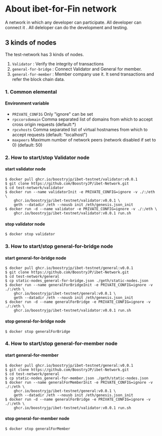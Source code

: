 # About ibet-for-Fin network
A network in which any developer can participate. All developer can connect it . All deleloper can do the development and testing.    

## 3 kinds of nodes
The test-network has 3 kinds of nodes.  
1. `Validator` : Verify the integrity of transactions
2. `general-for-bridge` : Connect Validator and General for member.  
3. `general-for-member` : Member company use it. It send transactions and refer the block chain data.  

### 1. Common elemental 

#### Environment variable

* `PRIVATE_CONFIG` Only "ignore" can be set  
* `rpccorsdomain` Comma separated list of domains from which to accept cross origin requests (default:*)  
* `rpcvhosts` Comma separated list of virtual hostnames from which to accept requests (default: "localhost")  
* `maxpeers` Maximum number of network peers (network disabled if set to 0) (default: 50)  

### 2. How to start/stop Validator node  

#### start validator node 

```
$ docker pull ghcr.io/boostryjp/ibet-testnet/validator:v0.0.1
$ git clone https://github.com/BoostryJP/ibet-Network.git
$ cd test-network/validator
$ docker run --name validatorInit -e PRIVATE_CONFIG=ignore -v ./:/eth \
    ghcr.io/boostryjp/ibet-testnet/validator:v0.0.1 \
    geth --datadir /eth --nousb init /eth/genesis.json_init
$ docker run -d --name validator -e PRIVATE_CONFIG=ignore -v ./:/eth \
    ghcr.io/boostryjp/ibet-testnet/validator:v0.0.1 run.sh 
```

#### stop validator node 

```
$ docker stop validator
```

### 3. How to start/stop general-for-bridge node  

#### start general-for-bridge node 

```
$ docker pull ghcr.io/boostryjp/ibet-testnet/general:v0.0.1
$ git clone https://github.com/BoostryJP/ibet-Network.git
$ cd test-network/general
$ cp static-nodes_general-for-bridge.json ./geth/static-nodes.json
$ docker run --name generalForBridgeInit -e PRIVATE_CONFIG=ignore -v ./:/eth \
    ghcr.io/boostryjp/ibet-testnet/general:v0.0.1 \
    geth --datadir /eth --nousb init /eth/genesis.json_init
$ docker run -d --name generalForBridge -e PRIVATE_CONFIG=ignore -v ./:/eth \
    ghcr.io/boostryjp/ibet-testnet/validator:v0.0.1 run.sh 
```

#### stop general-for-bridge node 

```
$ docker stop generalForBridge
```

### 4. How to start/stop general-for-member node  

#### start general-for-member   

```
$ docker pull ghcr.io/boostryjp/ibet-testnet/general:v0.0.1
$ git clone https://github.com/BoostryJP/ibet-Network.git
$ cd test-network/general
$ cp static-nodes_general-for-member.json ./geth/static-nodes.json
$ docker run --name generalForMemberInit -e PRIVATE_CONFIG=ignore -v ./:/eth \
    ghcr.io/boostryjp/ibet-testnet/general:v0.0.1 \
    geth --datadir /eth --nousb init /eth/genesis.json_init
$ docker run -d --name generalForBridge -e PRIVATE_CONFIG=ignore -v ./:/eth \
    ghcr.io/boostryjp/ibet-testnet/validator:v0.0.1 run.sh 
```

#### stop general-for-member node 

```
$ docker stop generalForMember
```

